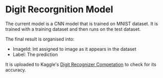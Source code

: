 # Digit Recorgnition Model

The current model is a CNN model that is trained on MNIST dataset. It is trained with a training dataset and then runs on the test dataset.

The final result is organised into:

- ImageId: Int assigned to image as it appears in the dataset
- Label: The prediction

It is uploaded to Kaggle's [Digit Recognizer Competation](https://www.kaggle.com/competitions/digit-recognizer) to check for its accuracy.
